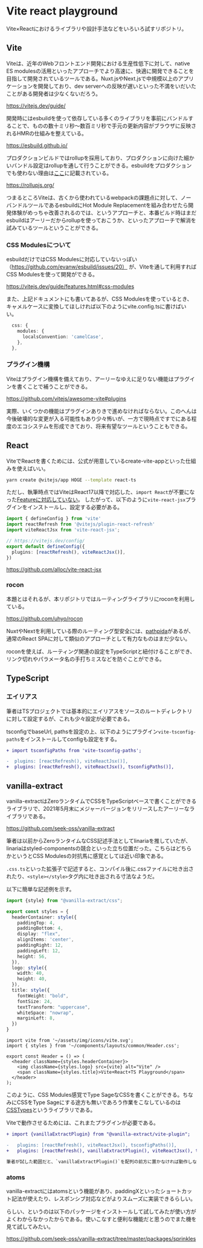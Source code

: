 # Vite react playground

Vite×Reactにおけるライブラリや設計手法などをいろいろ試すリポジトリ。

## Vite

Viteは、近年のWebフロントエンド開発における生産性低下に対して、native ES modulesの活用といったアプローチでより高速に、快適に開発できることを目指して開発されているツールである。Nuxt.jsやNext.jsで中規模以上のアプリケーションを開発しており、dev serverへの反映が遅いといった不満をいだいたことがある開発者は少なくないだろう。

https://vitejs.dev/guide/

開発時にはesbuildを使って依存している多くのライブラリを事前にバンドルすることで、ものの数十ミリ秒〜数百ミリ秒で手元の更新内容がブラウザに反映されるHMRの仕組みを整えている。

https://esbuild.github.io/

プロダクションビルドではrollupを採用しており、プロダクションに向けた細かいバンドル設定はrollupを通して行うことができる。esbuildをプロダクションでも使わない理由は[ここ](https://vitejs.dev/guide/why.html#why-bundle-for-production)に記載されている。

https://rollupjs.org/

つまるところViteは、古くから使われているwebpackの課題点に対して、ノーバンドルツールであるesbuildにHot Module Replacementを組み合わせたら開発体験がめっちゃ改善されるのでは、というアプローチと、本番ビルド時はまだesbuildはアーリーだからrollupを使っておこうか、といったアプローチで解消を試みているツールということができる。

### CSS Modulesについて

esbuildだけではCSS Modulesに対応していないっぽい（https://github.com/evanw/esbuild/issues/20） が、Viteを通して利用すればCSS Modulesを使って開発ができる。

https://vitejs.dev/guide/features.html#css-modules

また、上記ドキュメントにも書いてあるが、CSS Modulesを使っているとき、キャメルケースに変換してほしければ以下のようにvite.config.tsに書けばいい。

```ts
  css: {
    modules: {
      localsConvention: 'camelCase',
    },
  },
```

### プラグイン機構

Viteはプラグイン機構を備えており、アーリーなゆえに足りない機能はプラグインを書くことで補うことができる。

https://github.com/vitejs/awesome-vite#plugins

実際、いくつかの機能はプラグインありきで進めなければならない。このへんは今後破壊的な変更が入る可能性もあり少々怖いが、一方で現時点ですでにある程度のエコシステムを形成できており、将来有望なツールということもできる。

## React

ViteでReactを書くためには、公式が用意しているcreate-vite-appといった仕組みを使えばいい。

```sh
yarn create @vitejs/app HOGE --template react-ts
```

ただし、執筆時点ではViteはReact17以降で対応した、`import React`が不要になった[Featureに対応していない](https://github.com/vitejs/vite/issues/712)。
したがって、以下のように`vite-react-jsx`プラグインをインストールし、設定する必要がある。

```ts
import { defineConfig } from 'vite'
import reactRefresh from '@vitejs/plugin-react-refresh'
import viteReactJsx from 'vite-react-jsx';

// https://vitejs.dev/config/
export default defineConfig({
  plugins: [reactRefresh(), viteReactJsx()],
})
```

https://github.com/alloc/vite-react-jsx

### rocon

本題とはそれるが、本リポジトリではルーティングライブラリにroconを利用している。

https://github.com/uhyo/rocon

NuxtやNextを利用している際のルーティング型安全には、[pathpida](https://github.com/aspida/pathpida)があるが、通常のReact SPAに対して類似のアプローチとして有力なものはまだ少ない。

roconを使えば、ルーティング関連の設定をTypeScriptと紐付けることができ、リンク切れやパラメータ名の手打ちミスなどを防ぐことができる。

## TypeScript

### エイリアス

筆者はTSプロジェクトでは基本的にエイリアスをソースのルートディレクトリに対して設定するが、これも少々設定が必要である。

tsconfigでbaseUrl, pathsを設定の上、以下のようにプラグイン`vite-tsconfig-paths`をインストールしてconfigも設定をする。

```diff
+ import tsconfigPaths from 'vite-tsconfig-paths';

-  plugins: [reactRefresh(), viteReactJsx()],
+  plugins: [reactRefresh(), viteReactJsx(), tsconfigPaths()],
```

## vanilla-extract

vanilla-extractはZeroランタイムでCSSをTypeScriptベースで書くことができるライブラリで、2021年5月末にメジャーバージョンをリリースしたアーリーなライブラリである。

https://github.com/seek-oss/vanilla-extract

筆者は以前からZeroランタイムなCSS記述手法としてlinariaを推していたが、linariaはstyled-componentsの競合といった立ち位置だった。こちらはどちらかというとCSS Modulesの対抗馬に感覚としては近い印象である。

`.css.ts`といった拡張子で記述すると、コンパイル後に.cssファイルに吐き出されたり、`<style></style>`タグ内に吐き出される寸法なようだ。

以下に簡単な記述例を示す。

```ts:Header.css.ts
import {style} from "@vanilla-extract/css";

export const styles = {
  headerContainer: style({
    paddingTop: 4,
    paddingBottom: 4,
    display: "flex",
    alignItems: 'center',
    paddingRight: 12,
    paddingLeft: 12,
    height: 56,
  }),
  logo: style({
    width: 40,
    height: 40,
  }),
  title: style({
    fontWeight: "bold",
    fontSize: 24,
    textTransform: "uppercase",
    whiteSpace: "nowrap",
    marginLeft: 8,
  })
}
```

```ts:Header.tsx
import vite from '~/assets/img/icons/vite.svg';
import { styles } from '~/components/layouts/common/Header.css';

export const Header = () => (
  <header className={styles.headerContainer}>
    <img className={styles.logo} src={vite} alt="Vite" />
    <span className={styles.title}>Vite+React+TS Playground</span>
  </header>
);
```

このように、CSS Modules感覚でType SageなCSSを書くことができる。ちなみにCSSをType Sageにする途方も無いであろう作業をこなしているのは[CSSTypes](https://github.com/frenic/csstype)というライブラリである。

Viteで動作させるためには、これまたプラグインが必要である。

```diff
+ import {vanillaExtractPlugin} from "@vanilla-extract/vite-plugin";

-   plugins: [reactRefresh(), viteReactJsx(), tsconfigPaths()],
+   plugins: [reactRefresh(), vanillaExtractPlugin(), viteReactJsx(), tsconfigPaths()],

筆者が試した範囲だと、`vanillaExtractPlugin()`を配列の前方に置かなければ動作しなかった（最後の要素に指定すると失敗した）。他にもViteを色々触っているなかで、Pluginの順番次第で動作結果の変わることがあり、しばらくの間はViteでPluginを必要とするようなライブラリを次々と入れるのは避けたほうがいいかもしれない。
```

### atoms

vanilla-extractにはatomsという機能があり、paddingXといったショートカット記法が使えたり、レスポンシブ対応などがよりスムーズに実装できるらしい。

らしい、というのは以下のパッケージをインストールして試してみたが使い方がよくわからなかったからである。使いこなすと便利な機能だと思うのでまた機を見て試してみたい。

https://github.com/seek-oss/vanilla-extract/tree/master/packages/sprinkles
